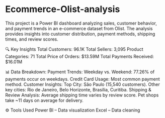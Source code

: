 # Ecommerce-Olist-analysis
This project is a Power BI dashboard analyzing sales, customer behavior, and payment trends in an e-commerce dataset from Olist. The analysis provides insights into customer distribution, payment methods, shipping times, and review scores.

🔍 Key Insights
Total Customers: 96.1K
Total Sellers: 3,095
Product Categories: 71
Total Price of Orders: $13.59M
Total Payments Received: $16.01M

📊 Data Breakdown:
Payment Trends:
Weekday vs. Weekend: 77.26% of payments occur on weekdays.
Credit Card Usage: Most common payment method.
Customer Insights:
Top City: São Paulo (15,540 customers).
Other key cities: Rio de Janeiro, Belo Horizonte, Brasília, Curitiba.
Shipping & Review Analysis:
Average shipping time varies by review score.
Pet shops take ~11 days on average for delivery.

⚙️ Tools Used
Power BI – Data visualization
Excel – Data cleaning
